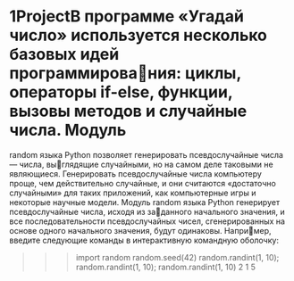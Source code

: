 # 1ProjectВ программе «Угадай число» используется несколько базовых идей программирования: циклы, операторы if-else, функции, вызовы методов и случайные числа. Модуль 
random языка Python позволяет генерировать псевдослучайные числа — числа, выглядящие случайными, но на самом деле таковыми не являющиеся. Генерировать 
псевдослучайные числа компьютеру проще, чем действительно случайные, и они 
считаются «достаточно случайными» для таких приложений, как компьютерные 
игры и некоторые научные модели.
Модуль random языка Python генерирует псевдослучайные числа, исходя из заданного начального значения, и все последовательности псевдослучайных чисел, 
сгенерированных на основе одного начального значения, будут одинаковы. Например, введите следующие команды в интерактивную командную оболочку:
>>> import random
>>> random.seed(42)
>>> random.randint(1, 10); random.randint(1, 10); random.randint(1, 10)
2
1
5
